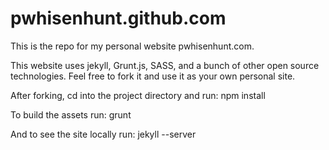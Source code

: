 pwhisenhunt.github.com
======================
This is the repo for my personal website pwhisenhunt.com.

This website uses jekyll, Grunt.js, SASS, and a bunch of other open source technologies. Feel free to fork it and use it as your own personal site.

After forking, cd into the project directory and run: npm install

To build the assets run: grunt

And to see the site locally run: jekyll --server
